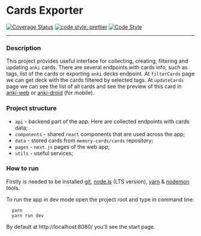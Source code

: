 # Cards Exporter

[![Coverage Status](https://coveralls.io/repos/github/memory-cards/cards-exporter/badge.svg?branch=master)](https://coveralls.io/github/memory-cards/cards-exporter?branch=master) [![code style: prettier](https://img.shields.io/badge/code_style-prettier-ff69b4.svg?style=flat-square)](https://github.com/prettier/prettier) [![Code Style](https://badgen.net/badge/code%20style/airbnb/ff5a5f?icon=airbnb)](https://github.com/airbnb/javascript)

---

### Description

This project provides useful interface for collecting, creating, filtering and updating `anki` cards. There are several endpoints with cards info, such as tags, list of the cards or exporting `anki` decks endpoint.
At `filterCards` page we can get deck with the cards filtered by selected tags.
At `updateCards` page we can see the list of all cards and see the preview of this card in [anki-web](https://apps.ankiweb.net/) or [anki-droid](https://play.google.com/store/apps/details?id=com.ichi2.anki) (for mobile).

### Project structure

- `api` - backend part of the app. Here are collected endpoints with cards data;
- `components` - shared `react` components that are used across the app;
- `data` - stored cards from `memory-cards/cards` repository;
- `pages` - `next.js` pages of the web app;
- `utils` - useful services;

### How to run

Firstly is needed to be installed [git](https://git-scm.com/downloads), [node.js](https://nodejs.org/en/download/) (LTS version), [yarn](https://yarnpkg.com/lang/en/docs/install/#windows-stable) & [nodemon](https://www.npmjs.com/package/nodemon) tools.

To run the app in dev mode open the project root and type in command line:

```
  yarn
  yarn run dev
```

By default at http://localhost:8080/ you'll see the start page.
